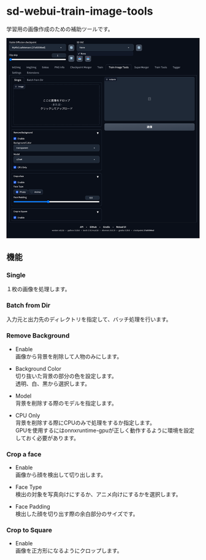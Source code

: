 # sd-webui-train-image-tools
学習用の画像作成のための補助ツールです。

![](docs/ui.png)

## 機能
### Single
１枚の画像を処理します。

### Batch from Dir
入力元と出力先のディレクトリを指定して、バッチ処理を行います。

### Remove Background

- Enable\
画像から背景を削除して人物のみにします。

- Background Color\
切り抜いた背景の部分の色を設定します。\
透明、白、黒から選択します。

- Model\
背景を削除する際のモデルを指定します。

- CPU Only\
背景を削除する際にCPUのみで処理をするか指定します。\
GPUを使用するにはonnxruntime-gpuが正しく動作するように環境を設定しておく必要があります。


### Crop a face
- Enable\
画像から顔を検出して切り出します。

- Face Type\
検出の対象を写真向けにするか、アニメ向けにするかを選択します。

- Face Padding\
検出した顔を切り出す際の余白部分のサイズです。

### Crop to Square
- Enable\
画像を正方形になるようにクロップします。
